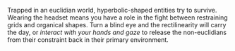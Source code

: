 Trapped in an euclidian world, hyperbolic-shaped entities try to survive. Wearing the headset means you have a role in the fight between restraining grids and organical shapes. Turn a blind eye and the rectilinearity will carry the day, or *interact with your hands and gaze* to release the non-euclidians from their constraint back in their primary environment.